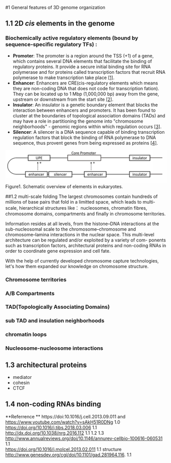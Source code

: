 #1 General features of 3D genome organization 

## 1.1 2D *cis* elements in the genome 
### Biochemically active regulatory elements (bound by sequence-specific regulatory TFs) :
- **Promoter**: The promoter is a region around the TSS (+1) of a gene, which contains several DNA elements that facilitate the binding of regulatory proteins. It provide a secure initial binding site for RNA polymerase and for proteins called transcription factors that recruit RNA polymerase to make transcription take place [[1]](https://en.wikipedia.org/wiki/Promoter_\(genetics\)).
- **Enhancer**: Enhancers are CRE(cis-regulatory elements which means they are non-coding DNA that does not code for transcription fation). They can be located up to 1 Mbp (1,000,000 bp) away from the gene, upstream or downstream from the start site [[2]](https://en.wikipedia.org/wiki/Enhancer_\(genetics\)).
- **Insulator**: An insulator is a genetic boundary element that blocks the interaction between enhancers and promoters. It has been found to cluster at the boundaries of topological association domains (TADs) and may have a role in partitioning the genome into "chromosome neighborhoods" - genomic regions within which regulation occurs [[3]](https://ipfs.io/ipfs/QmXoypizjW3WknFiJnKLwHCnL72vedxjQkDDP1mXWo6uco/wiki/Insulator_\(genetics\).html).
- **Silencer**: A silencer is a DNA sequence capable of binding transcription regulation factors that block the binding of RNA polymerase to DNA sequence, thus provent genes from being expressed as proteins [[4]](https://en.wikipedia.org/wiki/Silencer_\(genetics\)).

![](/assets/promoter.png)
Figure1. Schematic overview of elements in eukaryotes.

##1.2 multi-scale folding
The largest chromosomes contain hundreds of millions of base pairs that fold in a limitted space, which leads to multi-scale, hierarchical structures like： nucleosomes, chromatin fibres, chromosome domains, compartments and finally in chromosome territories. 

Information resides at all levels, from the histone–DNA interactions at the sub-nucleosomal scale to the chromosome–chromosome and chromosome–lamina interactions in the nuclear space. This multi-level architecture can be regulated and/or exploited by a variety of com- ponents such as transcription factors, architectural proteins and non-coding RNAs in order to coordinate gene expression and cell fate.

With the help of currently developed chromosome capture technologies, let's how them expanded our knowledge on chromosome structure.

### Chromosome territories
### A/B Compartments 
### TAD(Topologically Associating Domains)
### sub TAD and insulation neighborhoods
### chromatin loops
### Nucleosome-nucleosome interactions


## 1.3 architectural proteins
- mediator
- cohesin
- CTCF

## 1.4 non-coding RNAs binding





**Referrence **
https://doi:10.1016/j.cell.2013.09.011 and https://www.youtube.com/watch?v=sAkH51R0DNg 1.0 <br>
https://doi.org/10.1016/j.tibs.2018.03.006 1.1<br>
http://dx.doi.org/10.1038/nrg.2016.112 1.1 1.2 1.3<br>
http://www.annualreviews.org/doi/10.1146/annurev-cellbio-100616-060531 1.1<br>
https://doi.org/10.1016/j.molcel.2013.02.011 1.1 structure<br>
http://www.genesdev.org/cgi/doi/10.1101/gad.281964.116. 1.1<br>




